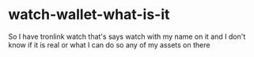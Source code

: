 # watch-wallet-what-is-it
So I have tronlink watch that's says watch with my name on it and I don't know if it is real or what I can do so any of my assets on there
